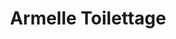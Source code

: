 ---
title: "Armelle Toilettage"
url: /pontault-combault/armelle-toilettage/
shop: toilettage des animaux
---
